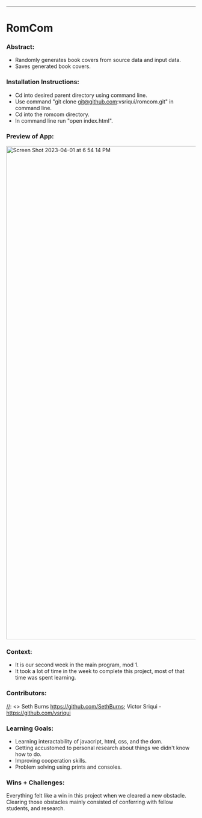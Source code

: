 ______________________________________________________  

# RomCom  

### Abstract:
[//]: <> (Briefly describe what you built and its features. What problem is the app solving? How does this application solve that problem?)

* Randomly generates book covers from source data and input data.
* Saves generated book covers.

### Installation Instructions:
[//]: <> (What steps does a person have to take to get your app cloned down and running?)

* Cd into desired parent directory using command line.
* Use command "git clone git@github.com:vsriqui/romcom.git" in command line.
* Cd into the romcom directory.
* In command line run "open index.html".

### Preview of App:
[//]: <> (Provide ONE gif or screenshot of your application - choose the "coolest" piece of functionality to show off.)

<img width="1312" alt="Screen Shot 2023-04-01 at 6 54 14 PM" src="https://user-images.githubusercontent.com/123952182/229324768-fa8cc971-c8b4-4acc-b2bc-ec18132d0fb4.png">

### Context:
[//]: <> (Give some context for the project here. How long did you have to work on it? How far into the Turing program are you?)

* It is our second week in the main program, mod 1.
* It took a lot of time in the week to complete this project, most of that time was spent learning.

### Contributors:
[//]: <> Seth Burns https://github.com/SethBurns; Victor Sriqui - https://github.com/vsriqui

### Learning Goals:
[//]: <> (What were the learning goals of this project? What tech did you work with?)

* Learning interactability of javacript, html, css, and the dom.
* Getting accustomed to personal research about things we didn't know how to do.
* Improving cooperation skills.
* Problem solving using prints and consoles.

### Wins + Challenges:
[//]: <> (What are 2-3 wins you have from this project? What were some challenges you faced - and how did you get over them?)

Everything felt like a win in this project when we cleared a new obstacle. Clearing those obstacles mainly consisted of conferring with fellow students, and research.
